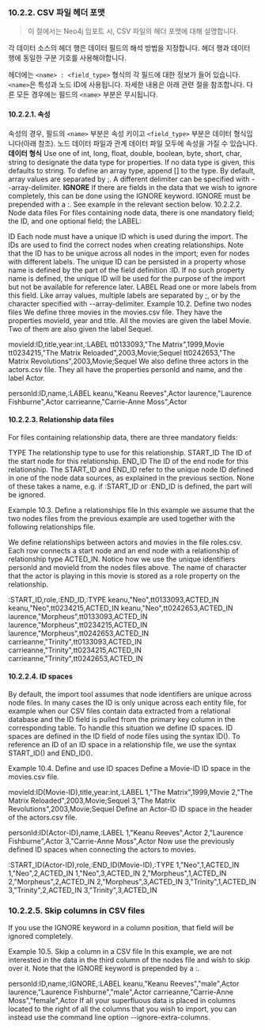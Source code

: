 ### 10.2.2. CSV 파일 헤더 포맷
> 이 절에서는 Neo4j 임포트 시, CSV 파일의 헤더 포맷에 대해 설명합니다.

각 데이터 소스의 헤더 행은 데이터 필드의 해석 방법을 지정합니다. 헤더 행과 데이터 행에 동일한 구분 기호를 사용해야합니다.

헤더에는 `<name> : <field_type>` 형식의 각 필드에 대한 정보가 들어 있습니다. `<name>`은 특성과 노드 ID에 사용됩니다. 자세한 내용은 아래 관련 절을 참조합니다. 다른 모든 경우에는 필드의 `<name>` 부분은 무시됩니다.

#### 10.2.2.1. 속성
속성의 경우, 필드의 `<name>` 부분은 속성 키이고 `<field_type>` 부분은 데이터 형식입니다(아래 참조). 노드 데이터 파일과 관계 데이터 파일 모두에 속성을 가질 수 있습니다.  
**데이터 형식**
Use one of int, long, float, double, boolean, byte, short, char, string to designate the data type for properties. If no data type is given, this defaults to string. To define an array type, append [] to the type. By default, array values are separated by ;. A different delimiter can be specified with --array-delimiter.
**IGNORE**
If there are fields in the data that we wish to ignore completely, this can be done using the IGNORE keyword. IGNORE must be prepended with a :. See example in the relevant section below.
10.2.2.2. Node data files
For files containing node data, there is one mandatory field; the ID, and one optional field; the LABEL:

ID
Each node must have a unique ID which is used during the import. The IDs are used to find the correct nodes when creating relationships. Note that the ID has to be unique across all nodes in the import; even for nodes with different labels. The unique ID can be persisted in a property whose name is defined by the <name> part of the field definition <name>:ID. If no such property name is defined, the unique ID will be used for the purpose of the import but not be available for reference later.
LABEL
Read one or more labels from this field. Like array values, multiple labels are separated by ;, or by the character specified with --array-delimiter.
Example 10.2. Define two nodes files
We define three movies in the movies.csv file. They have the properties movieId, year and title. All the movies are given the label Movie. Two of them are also given the label Sequel.

movieId:ID,title,year:int,:LABEL
tt0133093,"The Matrix",1999,Movie
tt0234215,"The Matrix Reloaded",2003,Movie;Sequel
tt0242653,"The Matrix Revolutions",2003,Movie;Sequel
We also define three actors in the actors.csv file. They all have the properties personId and name, and the label Actor.

personId:ID,name,:LABEL
keanu,"Keanu Reeves",Actor
laurence,"Laurence Fishburne",Actor
carrieanne,"Carrie-Anne Moss",Actor

#### 10.2.2.3. Relationship data files
For files containing relationship data, there are three mandatory fields:

TYPE
The relationship type to use for this relationship.
START_ID
The ID of the start node for this relationship.
END_ID
The ID of the end node for this relationship.
The START_ID and END_ID refer to the unique node ID defined in one of the node data sources, as explained in the previous section. None of these takes a name, e.g. if <name>:START_ID or <name>:END_ID is defined, the <name> part will be ignored.

Example 10.3. Define a relationships file
In this example we assume that the two nodes files from the previous example are used together with the following relationships file.

We define relationships between actors and movies in the file roles.csv. Each row connects a start node and an end node with a relationship of relationship type ACTED_IN. Notice how we use the unique identifiers personId and movieId from the nodes files above. The name of character that the actor is playing in this movie is stored as a role property on the relationship.

:START_ID,role,:END_ID,:TYPE
keanu,"Neo",tt0133093,ACTED_IN
keanu,"Neo",tt0234215,ACTED_IN
keanu,"Neo",tt0242653,ACTED_IN
laurence,"Morpheus",tt0133093,ACTED_IN
laurence,"Morpheus",tt0234215,ACTED_IN
laurence,"Morpheus",tt0242653,ACTED_IN
carrieanne,"Trinity",tt0133093,ACTED_IN
carrieanne,"Trinity",tt0234215,ACTED_IN
carrieanne,"Trinity",tt0242653,ACTED_IN

#### 10.2.2.4. ID spaces
By default, the import tool assumes that node identifiers are unique across node files. In many cases the ID is only unique across each entity file, for example when our CSV files contain data extracted from a relational database and the ID field is pulled from the primary key column in the corresponding table. To handle this situation we define ID spaces. ID spaces are defined in the ID field of node files using the syntax ID(<ID space identifier>). To reference an ID of an ID space in a relationship file, we use the syntax START_ID(<ID space identifier>) and END_ID(<ID space identifier>).

Example 10.4. Define and use ID spaces
Define a Movie-ID ID space in the movies.csv file.

movieId:ID(Movie-ID),title,year:int,:LABEL
1,"The Matrix",1999,Movie
2,"The Matrix Reloaded",2003,Movie;Sequel
3,"The Matrix Revolutions",2003,Movie;Sequel
Define an Actor-ID ID space in the header of the actors.csv file.

personId:ID(Actor-ID),name,:LABEL
1,"Keanu Reeves",Actor
2,"Laurence Fishburne",Actor
3,"Carrie-Anne Moss",Actor
Now use the previously defined ID spaces when connecting the actors to movies.

:START_ID(Actor-ID),role,:END_ID(Movie-ID),:TYPE
1,"Neo",1,ACTED_IN
1,"Neo",2,ACTED_IN
1,"Neo",3,ACTED_IN
2,"Morpheus",1,ACTED_IN
2,"Morpheus",2,ACTED_IN
2,"Morpheus",3,ACTED_IN
3,"Trinity",1,ACTED_IN
3,"Trinity",2,ACTED_IN
3,"Trinity",3,ACTED_IN

### 10.2.2.5. Skip columns in CSV files
If you use the IGNORE keyword in a column position, that field will be ignored completely.

Example 10.5. Skip a column in a CSV file
In this example, we are not interested in the data in the third column of the nodes file and wish to skip over it. Note that the IGNORE keyword is prepended by a :.

personId:ID,name,:IGNORE,:LABEL
keanu,"Keanu Reeves","male",Actor
laurence,"Laurence Fishburne","male",Actor
carrieanne,"Carrie-Anne Moss","female",Actor
If all your superfluous data is placed in columns located to the right of all the columns that you wish to import, you can instead use the command line option --ignore-extra-columns.
